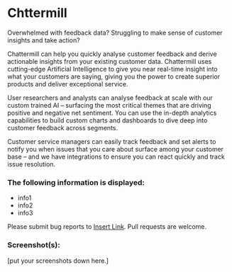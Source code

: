 # Chttermill

Overwhelmed with feedback data? Struggling to make sense of customer insights and take action?

Chattermill can help you quickly analyse customer feedback and derive actionable insights from your existing customer data. Chattermill uses cutting-edge Artificial Intelligence to give you near real-time insight into what your customers are saying, giving you the power to create superior products and deliver exceptional service. 

User researchers and analysts can analyse feedback at scale with our custom trained AI – surfacing the most critical themes that are driving positive and negative net sentiment. You can use the in-depth analytics capabilities to build custom charts and dashboards to dive deep into customer feedback across segments.

Customer service managers can easily track feedback and set alerts to notify you when issues that you care about surface among your customer base – and we have integrations to ensure you can react quickly and track issue resolution. 

### The following information is displayed:

* info1
* info2
* info3

Please submit bug reports to [Insert Link](). Pull requests are welcome.

### Screenshot(s):
[put your screenshots down here.]
